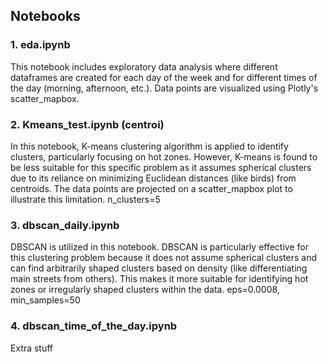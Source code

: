 ## Notebooks

### 1. eda.ipynb
This notebook includes exploratory data analysis where different dataframes are created for each day of the week and for different times of the day (morning, afternoon, etc.). Data points are visualized using Plotly's scatter_mapbox.

### 2. Kmeans_test.ipynb (centroi)
In this notebook, K-means clustering algorithm is applied to identify clusters, particularly focusing on hot zones. However, K-means is found to be less suitable for this specific problem as it assumes spherical clusters due to its reliance on minimizing Euclidean distances (like birds) from centroids. The data points are projected on a scatter_mapbox plot to illustrate this limitation.
n_clusters=5

### 3. dbscan_daily.ipynb
DBSCAN is utilized in this notebook. DBSCAN is particularly effective for this clustering problem because it does not assume spherical clusters and can find arbitrarily shaped clusters based on density (like differentiating main streets from others). This makes it more suitable for identifying hot zones or irregularly shaped clusters within the data.
eps=0.0008, min_samples=50

### 4. dbscan_time_of_the_day.ipynb
Extra stuff